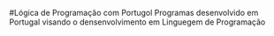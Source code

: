#Lógica de Programação com Portugol
 Programas desenvolvido em Portugal visando o densenvolvimento em Linguegem de Programação
